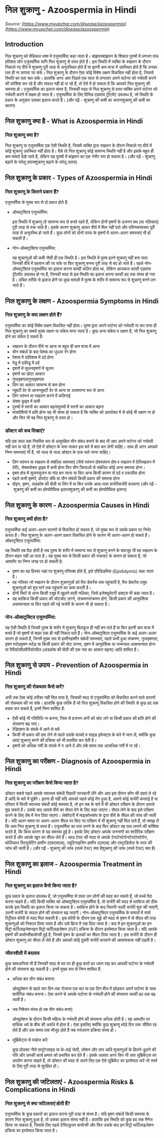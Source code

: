 # निल शुक्राणु - Azoospermia in Hindi
_Source: [https://www.myupchar.com/disease/azoospermia](https://www.myupchar.com/disease/azoospermia)_

## Introduction
निल शुक्राणु को मेडिकल भाषा में एजुस्पर्मिया कहा जाता है। बांझपनबांझपन के शिकार पुरुषों में लगभग पांच प्रतिशत लोग एजुस्पर्मिया यानि निल शुक्राणु से ग्रस्त होते हैं। इस स्थिति में व्यक्ति के स्खलन के दौरान निकाले गए वीर्य में शुक्राणु पूरी तरह से अनुपस्थित होते हैं या इतनी कम मात्रा में उपस्थित होते हैं कि उनका पता ही ना लगाया जा सके। निल शुक्राणु के दौरान ऐसा कोई विशेष लक्षण विकसित नहीं होता है, जिससे स्थिति का पता चल सके। हालांकि अगर आप पिछले एक साल से लगातार अपने पार्टनर को गर्भवती करने की कोशिश कर रहे हैं और सफल नहीं हो पा रहे हैं, तो ऐसे में हो सकता है कि आपको निल शुक्राणु की समस्या हो।
एजुस्पर्मिया का इलाज संभव है, जिसकी मदद से निल शुक्राणु से ग्रस्त व्यक्ति अपने पार्टनर को गर्भवती करने में सक्षम हो जाता है। एजुस्पर्मिया के लिए विभिन्न एडवांस ट्रीटमेंट उपलब्ध है, जो स्थिति के प्रकार के अनुसार उसका इलाज करते हैं।
(और पढ़ें - शुक्राणु की कमी का कारणशुक्राणु की कमी का कारण)

## निल शुक्राणु क्या है - What is Azoospermia in Hindi
### निल शुक्राणु क्या है?
निल शुक्राणु या एजुस्पर्मिया एक ऐसी स्थिति है, जिसमें व्यक्ति द्वारा स्खलन के दौरान निकाले गए वीर्य में कोई शुक्राणु उपस्थित नहीं होता है। वैसे तो निल शुक्राणु कोई सामान्य स्थिति नहीं है और इसके बहुत ही कम मामले देखे जाते हैं, लेकिन यह पुरुषों में बांझपन का एक गंभीर रूप हो सकता है।
(और पढ़ें - शुक्राणु बढ़ाने के घरेलू उपायशुक्राणु बढ़ाने के घरेलू उपाय)

## निल शुक्राणु के प्रकार - Types of Azoospermia in Hindi
### निल शुक्राणु के कितने प्रकार हैं?
एजुस्पर्मिया के मुख्य रूप से दो प्रकार होते हैं:
- ऑब्सट्रक्टिव एजुस्पर्मिया:
	इस स्थिति में शुक्राणु तो सामान्य रूप से बनते रहते हैं, लेकिन दोनों वृषणों के प्रजनन पथ (या नलिकाएं) पूरी तरह से रुक जाते हैं। इसके कारण शुक्राणु आकर वीर्य में मिल नहीं पाते और परिणामस्वरूप पूरी तरह से अनुपस्थि हो जाते हैं। कुछ लोगों को दोनों तरफ के वृषणों में अलग-अलग समस्याएं भी हो सकती हैं।
- नोन-ऑब्सट्रक्टिव एजुस्पर्मिया:
	यह शुक्राणुओं की कमी जैसी ही एक स्थिति है। इस स्थिति में पुरुष इतने शुक्राणु नहीं बना पाता जिनकी वीर्य में पहचान की जा सके या फिर शुक्राणु बनना पूरी तरह से बंद हो जाते हैं। पहले नोन-ऑब्सट्रक्टिव एजुस्पर्मिया का इलाज करना काफी कठिन होता था, लेकिन आजकल काफी एडवांस ट्रीटमेंट उपलब्ध हो गए हैं, जिनकी मदद से इस स्थिति का इलाज करना काफी हद तक संभव हो गया है। उचित तरीके से इलाज होने पर कुछ मामलों में पुरुष के शरीर में सामान्य रूप से शुक्राणु बनने लग जाते हैं।

## निल शुक्राणु के लक्षण - Azoospermia Symptoms in Hindi
### निल शुक्राणु के क्या लक्षण होते हैं?
एजुस्पर्मिया का कोई विशेष लक्षण विकसित नहीं होता। पुरुष द्वारा अपने पार्टनर को गर्भवती ना कर पाना ही निल शुक्राणु का सबसे मुख्य लक्षण या संकेत माना जाता है।
कुछ अन्य संकेत व लक्षण हैं, जो निल शुक्राणु होने का संकेत दे सकते हैं:
- स्खलन के दौरान वीर्य ना आना या बहुत ही कम मात्रा में आना
- यौन संबंधों के बाद पेशाब का धुंधला रंग होना
- पेशाब में दर्दपेशाब में दर्द होना
- पेडू में दर्दपेडू में दर्द
- वृषणों में सूजनवृषणों में सूजन
- वृषणों का छोटा आकार
- गुप्तवृषणतागुप्तवृषणता
- लिंग का आकार सामान्य से कम होना
- प्यूबर्टी देर से आनाप्यूबर्टी देर से आना या असामान्य रूप से आना
- लिंग स्तंभन या स्खलन करने में कठिनाई
- सेक्स ड्राइव में कमी
- पुरुषों में स्तनों का आकार बढ़नापुरुषों में स्तनों का आकार बढ़ना
- मांसपेशियों में क्षति होना
यह भी संभव हो सकता है कि व्यक्ति को ऊपरोक्त में से कोई भी लक्षण ना हो और फिर भी वह निल शुक्राणु से ग्रस्त हो।
### डॉक्टर को कब दिखाएं?
यदि एक साल तक नियमित रूप से असुरक्षित यौन संबंध बनाने के बाद भी आप अपने पार्टनर को गर्भवती नहीं कर पा रहे हैं, तो ऐसे में डॉक्टर के पास जाकर इस बारे में बात कर लेनी चाहिए। साथ ही अगर आपको निम्न समस्याएं भी हैं, जो जल्द से जल्द डॉक्टर के पास चले जाना चाहिए।
- लिंग स्तंभन या स्खलन से संबंधित समस्याएं (जैसे स्तंभन दोषस्तंभन दोष व स्खलन में देरीस्खलन में देरी), सेक्ससेक्स ड्राइव में कमी होना फिर यौन क्रियाओं से संबंधित कोई अन्य समस्या होना।
- वृषण क्षेत्र में सूजनसूजन या गांठ बन जाना या फिर अन्य किसी कारण से दर्द व तकलीफ होना
- पहले कभी वृषणों, प्रोस्टेट ग्रंथि या यौन संबंधी किसी प्रकार की समस्या होना
- ग्रोइन, वृषण, अंडकोष की थैली या लिंग में या फिर उनके आस-पास सर्जरीसर्जरी करवाना
(और पढ़ें - शुक्राणु की कमी का होम्योपैथिक इलाजशुक्राणु की कमी का होम्योपैथिक इलाज)

## निल शुक्राणु के कारण - Azoospermia Causes in Hindi
### निल शुक्राणु क्यों होता है?
एजुस्पर्मिया कई अलग-अलग कारणों से विकसित हो सकता है, जो मुख्य रूप से उसके प्रकार पर निर्भर करता है। निल शुक्राणु के अलग-अलग प्रकार विकसित होने के कारण भी अलग-अलग हो सकते हैं।
ऑबस्ट्रक्टिव एजुस्पर्मिया:
यह स्थिति तब पैदा होती है जब पुरुष के शरीर में सामान्य रूप से शुक्राणु बनने के बावजूद भी वह स्खलन के दौरान बाहर नहीं आ पाता है। यह मुख्य रूप से किसी प्रकार की रुकावट के कारण हो सकता है, जो आमतौर पर निम्न जगह पर हो सकती है:
- वृषण का वह हिस्सा जहां पर शुक्राणु परिपक्व होते हैं, इसे एपिडिडमिस (Epididymis) कहा जाता है।
- वह नलिका जो स्खलन के दौरान शुक्राणुओं को वैस डेफरेंस तक पहुंचाती है, वैस डेफरेंस ट्यूब शुक्राणुओं को मूत्र मार्ग तक पहुंचाने का काम करती है।
- दोनों सिरों से अन्य किसी ट्यूब में खुलने वाली नलिका, जिसे इजेक्युलेटरी डक्ट्स भी कहा जाता है।
- यह ब्लॉकेज किसी प्रकार की चोटचोट लगने, संक्रमणसंक्रमण होने, किसी प्रकार की आनुवंशिक असामान्यता या फिर पहले की गई सर्जरी के कारण भी हो सकता है।
### नोन-ऑब्सट्रक्टिव एजुस्पर्मिया:
यह ऐसी स्थिति है जिसमें पुरुष के शरीर में शुक्राणु बिलकुल ही नहीं बन पाते हैं या फिर इतनी कम मात्रा में बनते हैं जो वृषणों से बाहर तक ही नहीं निकल पाते हैं। नोन-ऑब्सट्रक्टिव एजुस्पर्मिया के कई अलग-अलग कारण हो सकते हैं, जिनमें मुख्य रूप से हार्मोनहार्मोन संबंधी समस्याएं, पहले कभी हुआ संक्रमण, गुप्तवृषणता, वृषण मरोड़वृषण मरोड़ या किसी प्रकार की चोट लगना, वृषण में आनुवंशिक या जन्मजात असामान्यता होना या वैरीकोसीलवैरीकोसील (अंडकोष की थैली की एक नस का आकार बढ़ना) आदि शामिल हैं।

## निल शुक्राणु से उपाय - Prevention of Azoospermia in Hindi
### निल शुक्राणु की रोकथाम कैसे करें?
अभी तक ऐसा कोई तरीका नहीं मिल पाया है, जिसकी मदद से एजुस्पर्मिया को विकसित करने वाले कारणों की रोकथाम की जा सके। हालांकि कुछ तरीके हैं जो निल शुक्राणु विकसित होने की स्थिति से कुछ हद तक बचाव कर सकते हैं, इनमें निम्न शामिल हैं:
- ऐसी कोई भी गतिविधि ना करना, जिस से प्रजनन अंगों को चोट लगे या किसी प्रकार की क्षति होने की संभावना बढ़ जाए।
- रेडिएशन के संपर्क में आने से बचें
- किसी भी प्रकार की दवा लेने से पहले उसके फायदे व साइड इफेक्ट्स के बारे में जान लें, क्योंकि कुछ दवाएं शुक्राणु बनने की प्रक्रिया को भी प्रभावित कर देती है।
- वृषणों को अधिक गर्मी के संपर्क में न आने दें और लंबे समय तक अत्यधिक गर्मी में ना रहें।

## निल शुक्राणु का परीक्षण - Diagnosis of Azoospermia in Hindi
### निल शुक्राणु का परीक्षण कैसे किया जाता है?
डॉक्टर सबसे पहले आपके स्वास्थ्य संबंधी पिछली जानकारी लेंगे और आप इस दौरान कौन सी दवाएं ले रहे हैं आदि के बारे में पूछेंगे। इतना ही नहीं यदि आपको पहले कोई रोग हुआ है, आपने कोई सर्जरी करवाई है या परिवार में किसी स्वास्थ्य संबंधी कोई समस्या है, तो इन सब के बारे में भी डॉक्टर परीक्षण के दौरान आपसे पूछ सकते हैं। उसके बाद आपसे वीर्य का सेंपल देने के लिए कहा जाएगा। सेंपल लेने के बाद इसे परीक्षण करने के लिए लैब में भेज दिया जाएगा। लेबोरेटरी में माइक्रोस्कोप के द्वारा वीर्य के सैंपल की जांच की जाती है। यदि अलग समय पर अलग-अलग सैंपल पर किए गए परीक्षण में भी शुक्राणु नहीं मिल पाते हैं, तो समझ लें कि आप निल शुक्राणु से ग्रस्त हैं।
एजुस्पर्मिया का पता लगने के बाद फिर डॉक्टर यह पता लगाने की कोशिश करते हैं, कि किस कारण से यह समस्या हुई है। इसके लिए डॉक्टर आपके जननांगों का शारीरिक परीक्षण करते हैं और आपके खून का सैंपल लेते हैं। ब्लड टेस्ट की मदद से आपके टेस्टोस्टेरोनटेस्टोस्टेरोन, फोलिकल स्टिमुलेटिंग हार्मोन (एफएसएच), ल्यूटिनाइजिंग हार्मोन (एलएच) और एस्ट्राडियोल के स्तर की जांच की जाती है।
(और पढे़ं - शुक्राणु की जांच (स्पर्म टेस्ट) क्या हैशुक्राणु की जांच (स्पर्म टेस्ट) क्या है)

## निल शुक्राणु का इलाज - Azoospermia Treatment in Hindi
### निल शुक्राणु का इलाज कैसे किया जाता है?
कुछ प्रकार के इलाज उपलब्ध हैं, जो एजुस्पर्मिया से ग्रस्त उन लोगों की मदद कर सकते हैं, जो बच्चे पैदा करना चाहते हैं।
यदि किसी व्यक्ति को ऑब्सट्रक्टिव एजुस्पर्मिया है, तो सर्जरी की मदद से ब्लॉकेज को ठीक करके इस स्थिति का इलाज किया जा सकता है।
ब्लॉकेज होने के बाद जितनी जल्दी सर्जरी शुरु की जाएगी, उतनी सर्जरी के सफल होने की संभावना बढ़ जाएगी।
नोन-ऑब्सट्रक्टिव एजुस्पर्मिया के मामलों में स्पर्म रिट्रीवल थेरेपी से मदद मिल सकती है। इस थेरेपी के दौरान एक सुई की मदद से वृषण में से सैंपल की तरह शुक्राणुओं को निकाल लिया जाता है और उसे फ्रिज में रख दिया जाता है। बाद में इन शुक्राणुओं का इन विट्रो फर्टिलाइजेशनइन विट्रो फर्टिलाइजेशन (IVF) प्रक्रिया के दौरान इस्तेमाल किया जाता है।
यदि आपके वृषणों की बायोप्सीबायोप्सी हुई है, जिसमें वृषण के ऊतकों का सैंपल लिया जाता है। इस सर्जरी के दौरान ही डॉक्टर शुक्राणु का सेंपल ले लेते हैं और आपको कोई दूसरी सर्जरी करवाने की आवश्यकता नहीं पड़ती है।
### जीवनशैली में बदलाव
कुछ सावधानियां भी हैं जिनकी मदद से घर पर ही कुछ बातों का ध्यान रख कर आपकी पार्टनर के गर्भवती होने की संभावना बढ़ सकती है। इनमें मुख्य रूप से निम्न शामिल हैं:
- अधिक बार यौन संबंध बनाना:
	ओव्यूलेशन से पहले चार दिन तक रोजाना एक बार या एक दिन बीच में छोड़कर अपने पार्टनर के साथ शारीरिक संबंध बनाना। ऐसा करने से आपके पार्टनर के गर्भवती होने की संभावना काफी हद तक बढ़ जाती है।
- जब निषेचन संभव हो तब यौन संबंध बनाएं:
	ओव्यूलेशन के दौरान किसी महिला के गर्भवती होने की संभावना अधिक होती है। यह आमतौर पर मासिक धर्म के बीच की अवधि में होता है। ऐसा इसलिए क्योंकि कुछ शुक्राणु थोड़े दिन तक जीवित रह लेते हैं और उस समय तक मौजूद होते हैं जब गर्भधारण प्रक्रिया संभव हो।
- लूब्रिकेंट्स से परहेज करें:
	कुछ प्रोडक्ट जैसे एस्ट्रोग्लाइड या के-वाई जेली, लोशन और लार आदि शुक्राणुओं के हिलने-ढुलने की गति और उनकी कार्य क्षमता को प्रभावित कर देते हैं। इसके अलावा अगर फिर भी आप लूब्रिकेंट्स का उपयोग करना चाहते हैं, तो डॉक्टर की मदद से अपने लिए एक ऐसे लूब्रिकेंट का इस्तेमाल करें जो स्पर्म के लिए पूरी तरह से सुरक्षित हों।

## निल शुक्राणु की जटिलताएं - Azoospermia Risks & Complications in Hindi
### निल शुक्राणु से क्या जटिलताएं होती हैं?
एजुस्पर्मिया के कुछ प्रकारों का इलाज करना पूरी तरह से संभव है। यदि वृषण संबंधी किसी समस्या के कारण निल शुक्राणु हुआ है, तो उसका इलाज संभव नहीं है। हालांकि इस स्थिति को कुछ हद तक मैनेज किया जा सकता है, जिसके लिए पहले टेस्टिकुलर बायोप्सी और फिर उसके बाद इन विट्रो फर्टिलाइजेशन प्रक्रिया का इस्तेमाल किया जाता है।

